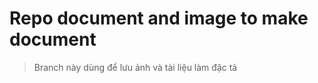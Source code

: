 # Repo document and image to make document
> Branch này dùng để lưu ảnh và tài liệu làm đặc tả





